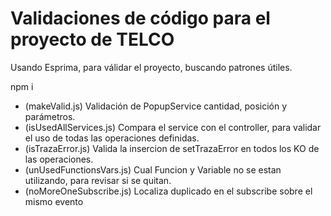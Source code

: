 # Validaciones de código para el proyecto de TELCO

Usando Esprima, para válidar el proyecto, buscando patrones útiles.

npm i


- (makeValid.js) Validación de PopupService cantidad, posición y parámetros.
- (isUsedAllServices.js) Compara el service con el controller, para validar el uso de todas las operaciones definidas.
- (isTrazaError.js) Valida la insercion de setTrazaError en todos los KO de las operaciones.
- (unUsedFunctionsVars.js) Cual Funcion y Variable no se estan utilizando, para revisar si se quitan.
- (noMoreOneSubscribe.js) Localiza duplicado en el subscribe sobre el mismo evento
